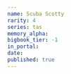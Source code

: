 ```yaml
---
name: Scuba Scotty
rarity: 4
series: tas
memory_alpha:
bigbook_tier: -1
in_portal:
date:
published: true
---
```



